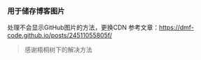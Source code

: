 ### 用于储存博客图片


处理不会显示GitHub图片的方法，更换CDN
参考文章：https://dmf-code.github.io/posts/24511055805f/


>感谢梧桐树下的解决方法
